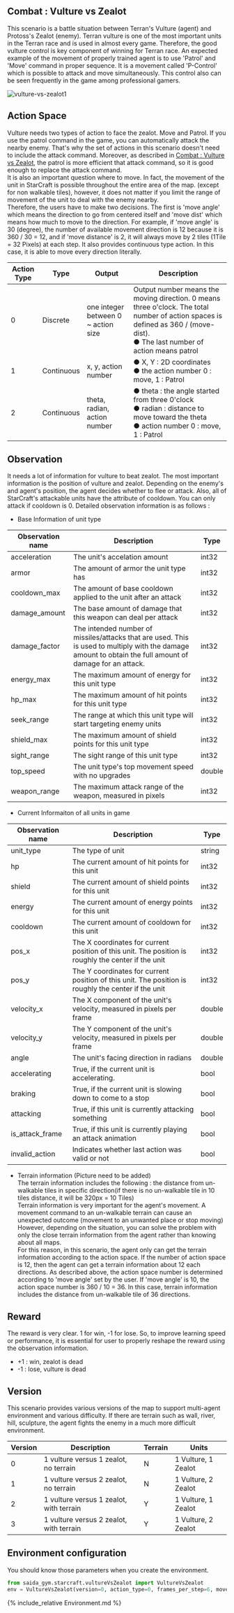## Combat : Vulture vs Zealot  

This scenario is a battle situation between Terran's Vulture (agent) and Protoss's Zealot (enemy).
Terran vulture is one of the most important units in the Terran race and is used in almost every game.
Therefore, the good vulture control is key component of winning for Terran race.
An expected example of the movement of properly trained agent is to use 'Patrol' and 'Move' command in proper sequence.
It is a movement called 'P-Control' which is possible to attack and move simultaneously. 
This control also can be seen frequently in the game among professional gamers.

![vulture-vs-zealot1](/SAIDA_RL/assets/image/vulture1_zealot1.gif)

## Action Space 

Vulture needs two types of action to face the zealot. 
Move and Patrol. If you use the patrol command in the game, you can automatically attack the nearby enemy.
That's why the set of actions in this scenario doesn't need to include the attack command. 
Moreover, as described in [Combat : Vulture vs Zealot](#combat-:-Vulture-vs-Zealot), the patrol is more efficient that attack command, so it is good enough to replace the attack command.   
It is also an important question where to move. 
In fact, the movement of the unit in StarCraft is possible throughout the entire area of the map.
(except for non walkable tiles), however, it does not matter if you limit the range of movement of the unit to deal with the enemy nearby.  
Therefore, the users have to make two decisions. The first is 'move angle' which means the direction to go from centered itself  and 'move dist' which means how much to move to the direction.
For example, if 'move angle' is 30 (degree), the number of available movement direction is 12 because it is 360 / 30 = 12, and if 'move distance' is 2, it will always move by 2 tiles (1Tile = 32 Pixels) at each step.
It also provides continuous type action. In this case, it is able to move every direction literally.

Action Type  | Type | Output | Description |
---- | ---- | ---- | ---- |
0 | Discrete | one integer between 0 ~ action size | Output number means the moving direction. 0 means three o'clock. The total number of action spaces is defined as 360 / (move-dist). <br/> ● The last number of action means patrol |
1 | Continuous | x, y, action number | ● X, Y : 2D coordinates <br/> ● the action number 0 : move, 1 : Patrol |
2 | Continuous | theta, radian, action number | ● theta : the angle started from three 0'clock  <br/>● radian : distance to move toward the theta<br/> ● action number 0 : move, 1 : Patrol |

## Observation 

It needs a lot of information for vulture to beat zealot. The most important information is the position of vulture and zealot.
Depending on the enemy's and agent's position, the agent decides whether to flee or attack.   Also, all of StarCraft's attackable units have the attribute of cooldown.
You can only attack if cooldown is 0. Detailed observation information is as follows :

- Base Information of unit type

Observation name  | Description | Type|
 ---- | ---- | ---- | 
acceleration | The unit's accelation amount | int32 |
armor |The amount of armor the unit type has |int32 
cooldown_max |The amount of base cooldown applied to the unit after an attack |int32 
damage_amount |The base amount of damage that this weapon can deal per attack |int32 
damage_factor |The intended number of missiles/attacks that are used. This is used to multiply with the damage amount to obtain the full amount of damage for an attack. |int32 
energy_max |The maximum amount of energy for this unit type| int32 
hp_max |The maximum amount of hit points for this unit type| int32 
seek_range |The range at which this unit type will start targeting enemy units |int32 
shield_max |The maximum amount of shield points for this unit type| int32 
sight_range |The sight range of this unit type |int32 
top_speed| The unit type's top movement speed with no upgrades |double 
weapon_range |The maximum attack range of the weapon, measured in pixels |int32 

- Current Informaiton of all units in game

Observation name  | Description | Type |
 ---- | ---- | ---- | 
unit_type |The type of unit |string 
hp |The current amount of hit points for this unit |int32 
shield |The current amount of shield points for this unit| int32 
energy |The current amount of energy points for this unit |int32 
cooldown |The current amount of cooldown for this unit |int32 
pos_x |The X coordinates for current position of this unit. The position is roughly the center if the unit |int32 
pos_y |The Y coordinates for current position of this unit. The position is roughly the center if the unit |int32 
velocity_x |The X component of the unit's velocity, measured in pixels per frame |double 
velocity_y |The Y component of the unit's velocity, measured in pixels per frame| double 
angle |The unit's facing direction in radians |double 
accelerating | True, if the current unit is accelerating. |bool 
braking | True, if the current unit is slowing down to come to a stop |bool 
attacking |True, if this unit is currently attacking something |bool 
is_attack_frame |True, if this unit is currently playing an attack animation |bool 
invalid_action | Indicates whether last action was valid or not |bool 

- Terrain information (Picture need to be added)  
The terrain information includes the following : the distance from un-walkable tiles in specific direction(if there is no un-walkable tile in 10 tiles distance, it will be 320px = 10 Tiles)  
Terrain information is very important for the agent's movement.
A movement command to an un-walkable terrain can cause an unexpected outcome (movement to an unwanted place or stop moving) 
However, depending on the situation, you can solve the problem with only the close terrain information from the agent rather than knowing about all maps.  
For this reason, in this scenario, the agent only can get the terrain information according to the action space. If the number of action space is 12, then the agent can get a terrain information about 12 each directions.
As described above, the action space number is determined according to 'move angle' set by the user.
If 'move angle' is 10, the action space number is 360 / 10 = 36. In this case, terrain information includes the distance from un-walkable tile of 36 directions.
  
## Reward

The reward is very clear. 1 for win, -1 for lose. So, to improve learning speed or performance, 
it is essential for user to properly reshape the reward using the observation information.

- +1 : win, zealot is dead
- -1 : lose, vulture is dead

## Version

This scenario provides various versions of the map to support multi-agent environment and various difficulty. 
If there are terrain such as wall, river, hill, sculpture, the agent fights the enemy in a much more difficult environment.

Version | Description| Terrain | Units
 ---- | ---- | ---- | ---- |
0 | 1 vulture versus 1 zealot, no terrain |N | 1 Vulture, 1 Zealot |
1 | 1 vulture versus 2 zealot, no terrain |N|  1 Vulture, 2 Zealot|
2 | 1 vulture versus 1 zealot, with terrain  |Y| 1 Vulture, 1 Zealot |
3 | 1 vulture versus 2 zealot, with terrain   |Y|1 Vulture, 2 Zealot|

## Environment configuration

You should know those parameters when you create the environment.

```python
from saida_gym.starcraft.vultureVsZealot import VultureVsZealot
env = VultureVsZealot(version=0, action_type=0, frames_per_step=6, move_angle=30, move_dist=4, verbose=0)
```
{% include_relative Environment.md %}